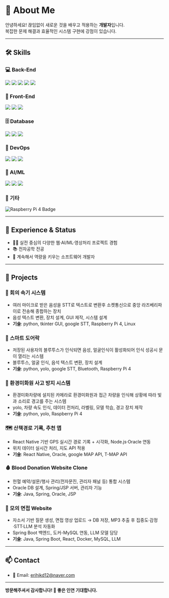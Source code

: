 # 👋 About Me

안녕하세요! 끊임없이 새로운 것을 배우고 적용하는 **개발자**입니다.  
복잡한 문제 해결과 효율적인 시스템 구현에 강점이 있습니다.

---

## 🛠️ Skills

### 💻 Back-End
<img src="https://img.shields.io/badge/Java-007396?style=for-the-badge&logo=java&logoColor=white"> <img src="https://img.shields.io/badge/Spring Boot-6DB33F?style=for-the-badge&logo=springboot&logoColor=white"> <img src="https://img.shields.io/badge/Spring MVC-6DB33F?style=for-the-badge&logo=spring&logoColor=white"> <img src="https://img.shields.io/badge/JPA-6DB33F?style=for-the-badge&logo=spring&logoColor=white"> <img src="https://img.shields.io/badge/Python-3776AB?style=for-the-badge&logo=python&logoColor=white">

### 🎨 Front-End
<img src="https://img.shields.io/badge/HTML5-E34F26?style=for-the-badge&logo=html5&logoColor=white"> <img src="https://img.shields.io/badge/JavaScript-F7DF1E?style=for-the-badge&logo=javascript&logoColor=black"> <img src="https://img.shields.io/badge/CSS3-1572B6?style=for-the-badge&logo=css3&logoColor=white">

### 🗄️ Database
<img src="https://img.shields.io/badge/Oracle-F80000?style=for-the-badge&logo=oracle&logoColor=white"> <img src="https://img.shields.io/badge/MySQL-4479A1?style=for-the-badge&logo=mysql&logoColor=white"> <img src="https://img.shields.io/badge/SQLD-FF6B35?style=for-the-badge&logo=database&logoColor=white">

### 🚀 DevOps
<img src="https://img.shields.io/badge/Docker-2496ED?style=for-the-badge&logo=docker&logoColor=white"> <img src="https://img.shields.io/badge/REST API-02569B?style=for-the-badge&logo=swagger&logoColor=white"> <img src="https://img.shields.io/badge/Git-F05032?style=for-the-badge&logo=git&logoColor=white">

### 🤖 AI/ML
<img src="https://img.shields.io/badge/Machine Learning-FF6F00?style=for-the-badge&logo=tensorflow&logoColor=white"> <img src="https://img.shields.io/badge/Deep Learning-FF6F00?style=for-the-badge&logo=pytorch&logoColor=white"> <img src="https://img.shields.io/badge/Data Analysis-150458?style=for-the-badge&logo=pandas&logoColor=white">

### 🔧 기타
<img src="https://img.shields.io/badge/Raspberry Pi 4-CA4248?style=for-the-badge&logo=raspberrypi&logoColor=white" alt="Raspberry Pi 4 Badge">

---

## 🏢 Experience & Status

- 🧑‍💻 실전 중심의 다양한 웹·AI/ML·영상처리 프로젝트 경험
- 📚 전자공학 전공
- 🚀 계속해서 역량을 키우는 소프트웨어 개발자

---

## 🚩 Projects

### 🎤 회의 속기 시스템
  - 여러 마이크로 받은 음성을 STT로 텍스트로 변환후 소켓통신으로 중앙 라즈베리파이로 전송해 종합하는 장치
  - 음성 텍스트 변환, 장치 설계, GUI 제작, 시스템 설계
  - **기술**: python, tkinter GUI, google STT, Raspberry Pi 4, Linux

### 🚪 스마트 도어락
  - 저장된 사용자의 블루투스가 인식되면 음성, 얼굴인식이 활성화되어 인식 성공시 문이 열리는 시스템
  - 블루투스, 얼굴 인식, 음석 텍스트 변환, 장치 설계
  - **기술**: python, yolo, google STT, Bluetooth, Raspberry Pi 4

### 🚛 환경미화원 사고 방지 시스템
  - 환경미화차량에 설치된 카메라로 환경미화원과 접근 차량을 인식해 상황에 따라 빛과 소리로 경고를 주는 시스템
  - yolo, 차량 속도 인식, 데이터 전처리, 라벨링, 모델 학습, 경고 장치 제작
  - **기술**: python, yolo, Raspberry Pi 4

### 🗺️ 산책경로 기록, 추천 앱
  - React Native 기반 GPS 실시간 경로 기록 + 시각화, Node.js·Oracle 연동
  - 위치 데이터 실시간 처리, 지도 API 적용
  - **기술**: React Native, Oracle, google MAP API, T-MAP API

### 🩸 Blood Donation Website Clone
  - 헌혈 예약/설문/행사 관리(전자문진, 관리자 패널 등) 통합 시스템
  - Oracle DB 설계, Spring/JSP 서버, 관리자 기능 
  - **기술**: Java, Spring, Oracle, JSP
    
### 🎥 모의 면접 Website
  - 자소서 기반 질문 생성, 면접 영상 업로드 → DB 저장, MP3 추출 후 집중도·감정·STT·LLM 분석 자동화
  - Spring Boot 백엔드, 도커-MySQL 연동, LLM 모델 담당
  - **기술**: Java, Spring Boot, React, Docker, MySQL, LLM

---

## 📫 Contact

- 📧 Email: erihjkd12@naver.com 

---

**방문해주셔서 감사합니다! 🙏 좋은 인연 기대합니다.**
